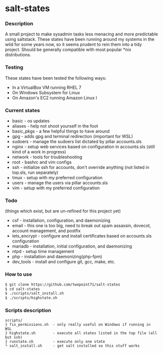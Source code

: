 # salt-states

### Description
A small project to make sysadmin tasks less menacing and more predictable using saltstack. These states have been running around my systems in the wild for some years now, so it seems prudent to rein them into a tidy project. Should be generally compatible with most popular *nix distributions.

### Testing
These states have been tested the following ways:
* In a VirtualBox VM running RHEL 7
* On Windows Subsystem for Linux
* On Amazon's EC2 running Amazon Linux I

### Current states
* basic - os updates
* aliases - help not shoot yourself in the foot
* basic_pkgs - a few helpful things to have around
* gpg - adds gpg and terminal redirection (important for WSL)
* sudoers - manage the sudoers list dictated by pillar accounts.sls
* nginx - setup web services based on configuration in accounts.sls (still kind of a work in progress)
* network - tools for troubleshooting
* root - bashrc and vim configs
* ssh - initialize ssh for accounts, don't override anything (not listed in top.sls, run separately)
* tmux - setup with my preferred configuration
* users - manage the users via pillar accounts.sls
* vim - setup with my preferred configuration

### Todo
(things which exist, but are un-refined for this project yet)
* csf - installation, configuration, and daemonizing
* email - this one is too big, need to break out spam assassin, dovecot, account management, and postfix
* lets_encrypt - configure and install certificates based on accounts.sls configuration
* mariadb - installation, initial configuration, and daemonizing
* ntpd - setup time management
* php - installation and daemonizing(php-fpm)
* dev_tools - install and configure git, gcc, make, etc.

### How to use
```bash
$ git clone https://github.com/twopoint71/salt-states
$ cd salt-states
$ ./scripts/salt_install.sh
$ ./scripts/highstate.sh
```

### Scripts description
```
scripts/
├ fix_permissions.sh  - only really useful on Windows if running in WSL
├ highstate.sh        - execute all states listed in the top file (all but ssh)
├ runstate.sh         - execute only one state
└ salt_install.sh     - get salt installed so this stuff works
